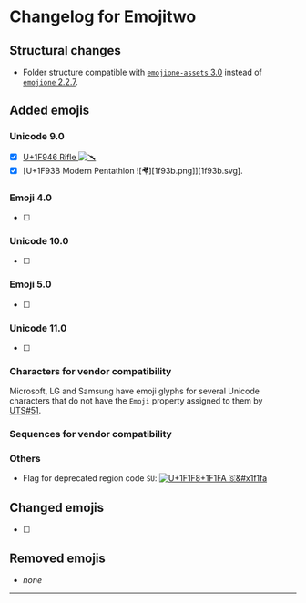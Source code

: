 Changelog for Emojitwo
======================

Structural changes
------------------

* Folder structure compatible with [`emojione-assets` 3.0](https://github.com/emojione/emojione-assets) instead of [`emojione` 2.2.7](https://github.com/emojione/emojione/tree/2.2.7).

Added emojis
------------

### Unicode 9.0

+ [x] [U+1F946 Rifle ![&#x1f946;][1f946.png]][1f946.svg]
+ [x] [U+1F93B Modern Pentathlon ![&#x1f93b;][1f93b.png]][1f93b.svg].

### Emoji 4.0

+ [ ] 

### Unicode 10.0

+ [ ] 

### Emoji 5.0

+ [ ] 

### Unicode 11.0

+ [ ] 

### Characters for vendor compatibility

Microsoft, LG and Samsung have emoji glyphs for several Unicode characters that do not have the `Emoji` property assigned to them by [UTS#51].

### Sequences for vendor compatibility

### Others

+ Flag for deprecated region code `SU`: [![U+1F1F8+1F1FA &#x1f1f8;&#x1f1fa](https://rawgit.com/emojitwo/emojitwo/master/png/1f1f8-1f1fa.png)](https://github.com/EmojiTwo/emojitwo/blob/master/svg/1f1f8-1f1fa.svg)

Changed emojis
--------------

* [ ] 

Removed emojis
--------------

- _none_

____

  [UTS#51]: http://unicode.org/reports/tr51/
  [1f946.png]:  https://rawgit.com/emojitwo/emojitwo/master/png/1f946.png
  [1f946.svg]:  https://github.com/EmojiTwo/emojitwo/blob/master/svg/1f946.svg
  [SU.png]: https://rawgit.com/emojitwo/emojitwo/master/png/1f1f8-1f1fa.png
  [SU.svg]: https://github.com/EmojiTwo/emojitwo/blob/master/svg/1f1f8-1f1fa.svg
  